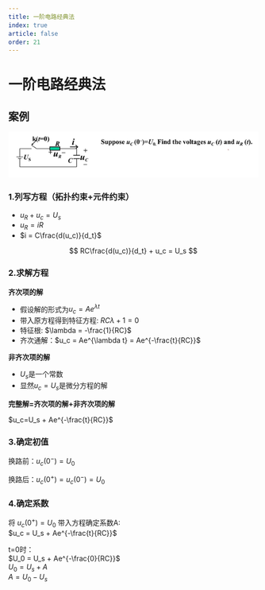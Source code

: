 ```yaml
---
title: 一阶电路经典法
index: true
article: false
order: 21
---
```


# 一阶电路经典法

## 案例

![alt text](assets/images/image-9.png)

### 1.列写方程（拓扑约束+元件约束）

- $u_R + u_c = U_s$
- $u_R = iR$
- $i = C\frac{d(u_c)}{d_t}$

$$
RC\frac{d(u_c)}{d_t} + u_c = U_s
$$


### 2.求解方程

**齐次项的解** 

- 假设解的形式为$u_c = Ae^{\lambda t}$
- 带入原方程得到特征方程: $RC\lambda + 1 = 0$
- 特征根: $\lambda = -\frac{1}{RC}$
- 齐次通解：$u_c = Ae^{\lambda t} = Ae^{-\frac{t}{RC}}$

**非齐次项的解** 
- $U_s$是一个常数
- 显然$u_c=U_s$是微分方程的解

**完整解=齐次项的解+非齐次项的解**

$u_c=U_s + Ae^{-\frac{t}{RC}}$

### 3.确定初值

换路前：$u_c(0^-)=U_0$

换路后：$u_c(0^+)=u_c(0^-)=U_0$

### 4.确定系数

将 $u_c(0^+)=U_0$ 带入方程确定系数A:  
$u_c = U_s + Ae^{-\frac{t}{RC}}$  

t=0时：  
$U_0 = U_s + Ae^{-\frac{0}{RC}}$  
$U_0 = U_s + A$  
$A=U_0-U_s$